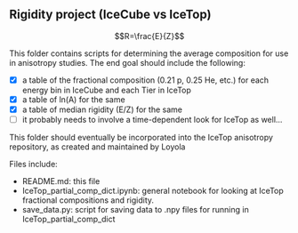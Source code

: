 ## Rigidity project (IceCube vs IceTop)

$$R=\frac{E}{Z}$$

This folder contains scripts for determining the average composition for use in
anisotropy studies. The end goal should include the following:

* [X] a table of the fractional composition (0.21 p, 0.25 He, etc.) for each energy
  bin in IceCube and each Tier in IceTop
* [X] a table of ln(A) for the same
* [X] a table of median rigidity (E/Z) for the same
* [ ] it probably needs to involve a time-dependent look for IceTop as well...

This folder should eventually be incorporated into the IceTop anisotropy
repository, as created and maintained by Loyola

Files include:

- README.md: this file
- IceTop_partial_comp_dict.ipynb: general notebook for looking at IceTop fractional compositions and rigidity.
- save_data.py: script for saving data to .npy files for running in IceTop_partial_comp_dict
